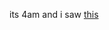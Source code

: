 its 4am and i saw [this](https://raw.githubusercontent.com/1wsx10/no_food_or_drinks/master/no_food_or_drinks.jpg)

